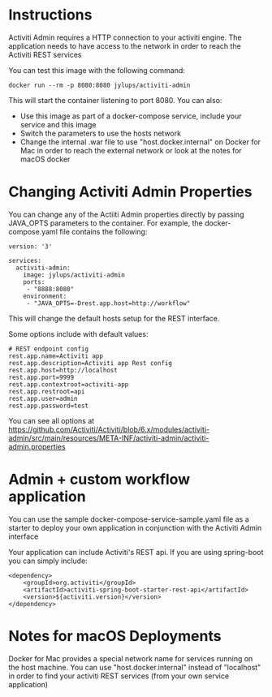 # Instructions

Activiti Admin requires a HTTP connection to your activiti engine. The application needs to have access to the network in order to reach the Activiti REST services

You can test this image with the following command:
```
docker run --rm -p 8080:8080 jylups/activiti-admin
```

This will start the container listening to port 8080. 
You can also:
  - Use this image as part of a docker-compose service, include your service and this image
  - Switch the parameters to use the hosts network
  - Change the internal .war file to use "host.docker.internal" on Docker for Mac in order to reach the external network or look at the notes for macOS docker
 
# Changing Activiti Admin Properties
You can change any of the Actiiti Admin properties directly by passing JAVA_OPTS parameters to the container. 
For example, the docker-compose.yaml file contains the following:

```
version: '3'
  
services:
  activiti-admin:
    image: jylups/activiti-admin
    ports:
     - "8888:8080"
    environment:
     - "JAVA_OPTS=-Drest.app.host=http://workflow"
```

This will change the default hosts setup for the REST interface. 

Some options include with default values:
```
# REST endpoint config
rest.app.name=Activiti app
rest.app.description=Activiti app Rest config
rest.app.host=http://localhost
rest.app.port=9999
rest.app.contextroot=activiti-app
rest.app.restroot=api
rest.app.user=admin
rest.app.password=test
```
You can see all options at https://github.com/Activiti/Activiti/blob/6.x/modules/activiti-admin/src/main/resources/META-INF/activiti-admin/activiti-admin.properties

# Admin + custom workflow application 

You can use the sample docker-compose-service-sample.yaml file as a starter to deploy your own application in conjunction with the Activiti Admin interface

Your application can include Activiti's REST api. If you are using spring-boot you can simply include:
```
<dependency>
	<groupId>org.activiti</groupId>
	<artifactId>activiti-spring-boot-starter-rest-api</artifactId>
	<version>${activiti.version}</version>
</dependency>
```

# Notes for macOS Deployments
Docker for Mac provides a special network name for services running on the host machine. You can use "host.docker.internal" instead of "localhost" in order to find your activiti REST services (from your own service application)

